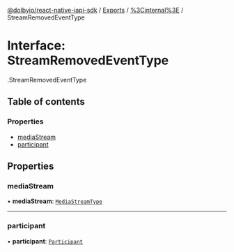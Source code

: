 [@dolbyio/react-native-iapi-sdk](../README.md) / [Exports](../modules.md) / [%3Cinternal%3E](../modules/_internal_.md) / StreamRemovedEventType

# Interface: StreamRemovedEventType

[<internal>](../modules/_internal_.md).StreamRemovedEventType

## Table of contents

### Properties

- [mediaStream](_internal_.StreamRemovedEventType.md#mediastream)
- [participant](_internal_.StreamRemovedEventType.md#participant)

## Properties

### mediaStream

• **mediaStream**: [`MediaStreamType`](../enums/_internal_.MediaStreamType.md)

___

### participant

• **participant**: [`Participant`](_internal_.Participant.md)
